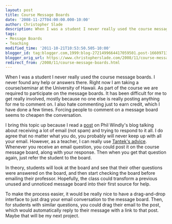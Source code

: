```yaml
---
layout: post
title: Course Message Boards
date: '2008-11-27T04:00:00.000-10:00'
author: Christopher Slade
description: When I was a student I never really used the course message boards.  I never found any help or answers there.  Right now I am taking a course/seminar at the University of Hawaii.  As part of the course we are required to participate on the message boards.  It has been difficult for me to get really involved, mostly  because no one else is really posting anything for me to comment on.  I also hate commenting just to earn credit, which I have done a few times.  Forcing people to comment on a message board seems to cheapen the conversation.
tags:
- Message Boards
- Teaching
modified_time: '2011-10-21T10:53:50.505-10:00'
blogger_id: tag:blogger.com,1999:blog-2721499664417059501.post-1660971304086820085
blogger_orig_url: https://www.christopherslade.com/2008/11/course-message-boards.html
redirect_from: /2008/11/course-message-boards.html
---
```


When I was a student I never really used the course message boards.  I never found any help or answers there.  Right now I am taking a course/seminar at the University of Hawaii.  As part of the course we are required to participate on the message boards.  It has been difficult for me to get really involved, mostly  because no one else is really posting anything for me to comment on.  I also hate commenting just to earn credit, which I have done a few times.  Forcing people to comment on a message board seems to cheapen the conversation.

I bring this topic up because I read a [post](http://www.windley.com/archives/2008/11/efail_not_email.shtml) on Phil Windly's blog talking about receiving a lot of email (not spam) and trying to respond to it all. I do agree that no matter what you do, you probably will never keep up with all your email.  However, as a teacher, I can really use [Tantek's advice](http://tantek.com/log/2008/02.html#d19t2359).  Whenever you receive an email question, you could post it on the course message board, along with your response.  Then when you get that question again, just refer the student to the board.

In theory, students will look at the board and see that their other questions were answered on the board, and then start checking the board before emailing their professor.  Hopefully, the class could transform a previous unused and unnoticed message board into their first source for help.

To make the process easier, it would be really nice to have a drag-and-drop interface to just drag your email conversation to the message board.  Then, for students with similar questions, you could drag their email to the post, which would automatically reply to their message with a link to that post.  Maybe that will be my next project.